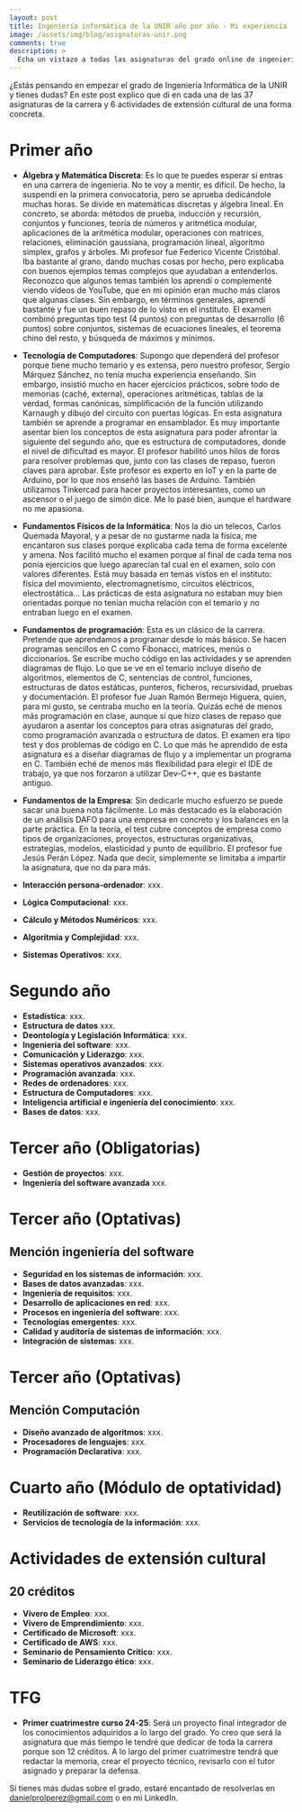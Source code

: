 ```yaml
---
layout: post
title: Ingeniería informática de la UNIR año por año - Mi experiencia
image: /assets/img/blog/asignaturas-unir.png
comments: true
description: >
  Echa un vistazo a todas las asignaturas del grado online de ingeniería informática de la UNIR con el fin de que sea más fácil elegir esta carrera o descartarla. Para ello analizo lo más importante de cada asignatura y lo que vas a estar haciendo si entras en la carrera. <!--more-->
---
```


¿Estás pensando en empezar el grado de Ingeniería Informática de la UNIR y tienes dudas? En este post explico que di en cada una de las 37 asignaturas de la carrera y 6 actividades de extensión cultural de una forma concreta.
<!--more-->

# Primer año

- **Álgebra y Matemática Discreta**: Es lo que te puedes esperar si entras en una carrera de ingeniería. No te voy a mentir, es difícil. De hecho, la suspendí en la primera convocatoria, pero se aprueba dedicándole muchas horas. Se divide en matemáticas discretas y álgebra lineal. En concreto, se aborda: métodos de prueba, inducción y recursión, conjuntos y funciones, teoría de números y aritmética modular, aplicaciones de la aritmética modular, operaciones con matrices, relaciones, eliminación gaussiana, programación lineal, algoritmo simplex, grafos y árboles. Mi profesor fue Federico Vicente Cristóbal. Iba bastante al grano, dando muchas cosas por hecho, pero explicaba con buenos ejemplos temas complejos que ayudaban a entenderlos. Reconozco que algunos temas también los aprendí o complementé viendo vídeos de YouTube, que en mi opinión eran mucho más claros que algunas clases. Sin embargo, en términos generales, aprendí bastante y fue un buen repaso de lo visto en el instituto. El examen combinó preguntas tipo test (4 puntos) con preguntas de desarrollo (6 puntos) sobre conjuntos, sistemas de ecuaciones lineales, el teorema chino del resto, y búsqueda de máximos y mínimos.
  
- **Tecnología de Computadores**: Supongo que dependerá del profesor porque tiene mucho temario y es extensa, pero nuestro profesor, Sergio Márquez Sánchez, no tenía mucha experiencia enseñando. Sin embargo, insistió mucho en hacer ejercicios prácticos, sobre todo de memorias (caché, externa), operaciones aritméticas, tablas de la verdad, formas canónicas, simplificación de la función utilizando Karnaugh y dibujo del circuito con puertas lógicas. En esta asignatura también se aprende a programar en ensamblador. Es muy importante asentar bien los conceptos de esta asignatura para poder afrontar la siguiente del segundo año, que es estructura de computadores, donde el nivel de dificultad es mayor. El profesor habilitó unos hilos de foros para resolver problemas que, junto con las clases de repaso, fueron claves para aprobar. Este profesor es experto en IoT y en la parte de Arduino, por lo que nos enseñó las bases de Arduino. También utilizamos Tinkercad para hacer proyectos interesantes, como un ascensor o el juego de simón dice. Me lo pasé bien, aunque el hardware no me apasiona.
  
- **Fundamentos Físicos de la Informática**: Nos la dio un telecos, Carlos Quemada Mayoral, y a pesar de no gustarme nada la física, me encantaron sus clases porque explicaba cada tema de forma excelente y amena. Nos facilitó mucho el examen porque al final de cada tema nos ponía ejercicios que luego aparecían tal cual en el examen, solo con valores diferentes. Está muy basada en temas vistos en el instituto: física del movimiento, electromagnetismo, circuitos eléctricos, electrostática... Las prácticas de esta asignatura no estaban muy bien orientadas porque no tenían mucha relación con el temario y no entraban luego en el examen.
  
- **Fundamentos de programación**: Esta es un clásico de la carrera. Pretende que aprendamos a programar desde lo más básico. Se hacen programas sencillos en C como Fibonacci, matrices, menús o diccionarios. Se escribe mucho código en las actividades y se aprenden diagramas de flujo. Lo que se ve en el temario incluye diseño de algoritmos, elementos de C, sentencias de control, funciones, estructuras de datos estáticas, punteros, ficheros, recursividad, pruebas y documentación. El profesor fue Juan Ramón Bermejo Higuera, quien, para mi gusto, se centraba mucho en la teoría. Quizás eché de menos más programación en clase, aunque sí que hizo clases de repaso que ayudaron a asentar los conceptos para otras asignaturas del grado, como programación avanzada o estructura de datos. El examen era tipo test y dos problemas de código en C. Lo que más he aprendido de esta asignatura es a diseñar diagramas de flujo y a implementar un programa en C. También eché de menos más flexibilidad para elegir el IDE de trabajo, ya que nos forzaron a utilizar Dev-C++, que es bastante antiguo.
  
- **Fundamentos de la Empresa**: Sin dedicarle mucho esfuerzo se puede sacar una buena nota fácilmente. Lo más destacado es la elaboración de un análisis DAFO para una empresa en concreto y los balances en la parte práctica. En la teoría, el test cubre conceptos de empresa como tipos de organizaciones, proyectos, estructuras organizativas, estrategias, modelos, elasticidad y punto de equilibrio. El profesor fue Jesús Perán López. Nada que decir, simplemente se limitaba a impartir la asignatura, que no da para más. 
  
- **Interacción persona-ordenador**: xxx.
- **Lógica Computacional**: xxx.
- **Cálculo y Métodos Numéricos**: xxx.
- **Algoritmia y Complejidad**: xxx.
- **Sistemas Operativos**: xxx. 

# Segundo año

- **Estadística**: xxx.
- **Estructura de datos** xxx.
- **Deontología y Legislación Informática**: xxx.
- **Ingeniería del software**: xxx.
- **Comunicación y Liderazgo**: xxx.
- **Sistemas operativos avanzados**: xxx.
- **Programación avanzada**: xxx.
- **Redes de ordenadores**: xxx.
- **Estructura de Computadores**: xxx.
- **Inteligencia artificial e ingeniería del conocimiento**: xxx. 
- **Bases de datos**: xxx.

# Tercer año (Obligatorias)

- **Gestión de proyectos**: xxx.
- **Ingeniería del software avanzada** xxx.
  
# Tercer año (Optativas)
## Mención ingeniería del software
- **Seguridad en los sistemas de información**: xxx.
- **Bases de datos avanzadas**: xxx.
- **Ingeniería de requisitos**: xxx.
- **Desarrollo de aplicaciones en red**: xxx.
- **Procesos en ingeniería del software**: xxx.
- **Tecnologías emergentes**: xxx.
- **Calidad y auditoría de sistemas de información**: xxx.
- **Integración de sistemas**: xxx. 
  
# Tercer año (Optativas)
## Mención Computación
- **Diseño avanzado de algoritmos**: xxx.
- **Procesadores de lenguajes**: xxx.
- **Programación Declarativa**: xxx.

# Cuarto año (Módulo de optatividad)
- **Reutilización de software**: xxx.
- **Servicios de tecnología de la información**: xxx.

# Actividades de extensión cultural
## 20 créditos
- **Vivero de Empleo**: xxx.
- **Vivero de Emprendimiento**: xxx.
- **Certificado de Microsoft**: xxx.
- **Certificado de AWS**: xxx.
- **Seminario de Pensamiento Crítico**: xxx.
- **Seminario de Liderazgo ético**: xxx.

# TFG
- **Primer cuatrimestre curso 24-25**: Será un proyecto final integrador de los conocimientos adquiridos a lo largo del grado. Yo creo que será la asignatura que más tiempo le tendré que dedicar de toda la carrera porque son 12 créditos. A lo largo del primer cuatrimestre tendrá que redactar la memoria, crear el proyecto técnico, revisarlo con el tutor asignado y preparar la defensa.

Si tienes más dudas sobre el grado, estaré encantado de resolverlas en danielprolperez@gmail.com o en mi LinkedIn.

